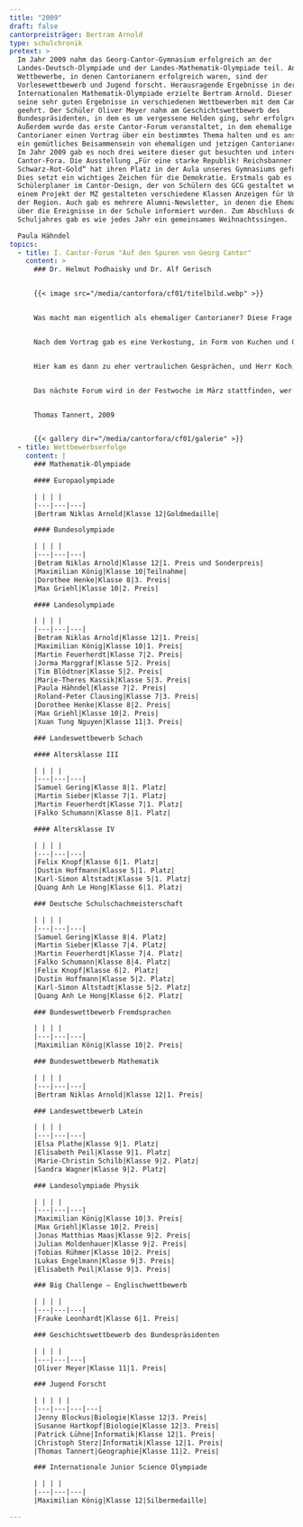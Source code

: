 ```yaml
---
title: "2009"
draft: false
cantorpreisträger: Bertram Arnold
type: schulchronik
pretext: >
  Im Jahr 2009 nahm das Georg-Cantor-Gymnasium erfolgreich an der
  Landes-Deutsch-Olympiade und der Landes-Mathematik-Olympiade teil. Andere
  Wettbewerbe, in denen Cantorianern erfolgreich waren, sind der
  Vorlesewettbewerb und Jugend forscht. Herausragende Ergebnisse in der
  Internationalen Mathematik-Olympiade erzielte Bertram Arnold. Dieser wurde für
  seine sehr guten Ergebnisse in verschiedenen Wettbewerben mit dem Cantorpreis
  geehrt. Der Schüler Oliver Meyer nahm am Geschichtswettbewerb des
  Bundespräsidenten, in dem es um vergessene Helden ging, sehr erfolgreich teil.
  Außerdem wurde das erste Cantor-Forum veranstaltet, in dem ehemalige
  Cantorianer einen Vortrag über ein bestimmtes Thema halten und es anschließend
  ein gemütliches Beisammensein von ehemaligen und jetzigen Cantorianern gibt.
  Im Jahr 2009 gab es noch drei weitere dieser gut besuchten und interessanten
  Cantor-Fora. Die Ausstellung „Für eine starke Republik! Reichsbanner
  Schwarz-Rot-Gold“ hat ihren Platz in der Aula unseres Gymnasiums gefunden.
  Dies setzt ein wichtiges Zeichen für die Demokratie. Erstmals gab es einen
  Schülerplaner im Cantor-Design, der von Schülern des GCG gestaltet wurde. In
  einem Projekt der MZ gestalteten verschiedene Klassen Anzeigen für Unternehmen
  der Region. Auch gab es mehrere Alumni-Newsletter, in denen die Ehemaligen
  über die Ereignisse in der Schule informiert wurden. Zum Abschluss des
  Schuljahres gab es wie jedes Jahr ein gemeinsames Weihnachtssingen.

  Paula Hähndel
topics:
  - title: I. Cantor-Forum "Auf den Spuren von Georg Cantor"
    content: >
      ### Dr. Helmut Podhaisky und Dr. Alf Gerisch


      {{< image src="/media/cantorfora/cf01/titelbild.webp" >}}


      Was macht man eigentlich als ehemaliger Cantorianer? Diese Frage wurde von Dr. Helmut Podhaisky und Dr. Alf Gerisch aus dem Abiturjahrgang 1992 beantwortet. Zu Beginn, hielten beide sehr anschauliche, humorvolle und interessante Vorträge. Das Thema- wie nicht anders zu erwarten- war Mathematik, doch soll das Cantorforum, alle Themenbereiche erfassen, denn die Ehemaligen haben sich um den ganzen Globus in jede Fachrichtung verteilt. So zeigte Helmut, dass der Somawürfel, das Sodoku und das Damenproblem und vieles mehr auf eine ganze einfache Gleichung zurückzuführen sind, und Alf erklärte Anwendungsgebiete der Differenzialrechung.


      Nach dem Vortrag gab es eine Verkostung, in Form von Kuchen und Gebäck mit Getränken.


      Hier kam es dann zu eher vertraulichen Gesprächen, und Herr Koch, Stefan Schwarz, ebenfalls ehemaliger Schüler und Mitorganisator des Cantorforums sowie die beiden Referenten plauderten und gaben einige interessante Hintergrundinfos über das Leben nach der Schule und über den Studiengang Mathematik.


      Das nächste Forum wird in der Festwoche im März stattfinden, wer eingeladen wird, wird rechtzeitig ausgehängt. Dieser Treff ist zu empfehlen, denn es gibt viel Spaß und Witz, gutes Essen und Trinken und jede Menge Infos und Lebenserfahrung. Herzlichen Dank an unsere Ehemaligen. Und wer beim nächsten Mal nicht kommt, verpasst etwas.


      Thomas Tannert, 2009


      {{< gallery dir="/media/cantorfora/cf01/galerie" >}}
  - title: Wettbewerbserfolge
    content: |
      ### Mathematik-Olympiade

      #### Europaolympiade

      | | | |
      |---|---|---|
      |Bertram Niklas Arnold|Klasse 12|Goldmedaille|

      #### Bundesolympiade

      | | | |
      |---|---|---|
      |Betram Niklas Arnold|Klasse 12|1. Preis und Sonderpreis|
      |Maximilian König|Klasse 10|Teilnahme|
      |Dorothee Henke|Klasse 8|3. Preis|
      |Max Griehl|Klasse 10|2. Preis|

      #### Landesolympiade

      | | | |
      |---|---|---|
      |Betram Niklas Arnold|Klasse 12|1. Preis|
      |Maximilian König|Klasse 10|1. Preis|
      |Martin Feuerherdt|Klasse 7|2. Preis|
      |Jorma Marggraf|Klasse 5|2. Preis|
      |Tim Blödtner|Klasse 5|2. Preis|
      |Marie-Theres Kassik|Klasse 5|3. Preis|
      |Paula Hähndel|Klasse 7|2. Preis|
      |Roland-Peter Clausing|Klasse 7|3. Preis|
      |Dorothee Henke|Klasse 8|2. Preis|
      |Max Griehl|Klasse 10|2. Preis|
      |Xuan Tung Nguyen|Klasse 11|3. Preis|

      ### Landeswettbewerb Schach

      #### Altersklasse III

      | | | |
      |---|---|---|
      |Samuel Gering|Klasse 8|1. Platz|
      |Martin Sieber|Klasse 7|1. Platz|
      |Martin Feuerherdt|Klasse 7|1. Platz|
      |Falko Schumann|Klasse 8|1. Platz|

      #### Altersklasse IV

      | | | |
      |---|---|---|
      |Felix Knopf|Klasse 6|1. Platz|
      |Dustin Hoffmann|Klasse 5|1. Platz|
      |Karl-Simon Altstadt|Klasse 5|1. Platz|
      |Quang Anh Le Hong|Klasse 6|1. Platz|

      ### Deutsche Schulschachmeisterschaft

      | | | |
      |---|---|---|
      |Samuel Gering|Klasse 8|4. Platz|
      |Martin Sieber|Klasse 7|4. Platz|
      |Martin Feuerherdt|Klasse 7|4. Platz|
      |Falko Schumann|Klasse 8|4. Platz|
      |Felix Knopf|Klasse 6|2. Platz|
      |Dustin Hoffmann|Klasse 5|2. Platz|
      |Karl-Simon Altstadt|Klasse 5|2. Platz|
      |Quang Anh Le Hong|Klasse 6|2. Platz|

      ### Bundeswettbewerb Fremdsprachen

      | | | |
      |---|---|---|
      |Maximilian König|Klasse 10|2. Preis|

      ### Bundeswettbewerb Mathematik

      | | | |
      |---|---|---|
      |Bertram Niklas Arnold|Klasse 12|1. Preis|

      ### Landeswettbewerb Latein

      | | | |
      |---|---|---|
      |Elsa Plathe|Klasse 9|1. Platz|
      |Elisabeth Peil|Klasse 9|1. Platz|
      |Marie-Christin Schilb|Klasse 9|2. Platz|
      |Sandra Wagner|Klasse 9|2. Platz|

      ### Landesolympiade Physik

      | | | |
      |---|---|---|
      |Maximilian König|Klasse 10|3. Preis|
      |Max Griehl|Klasse 10|2. Preis|
      |Jonas Matthias Maas|Klasse 9|2. Preis|
      |Julian Moldenhauer|Klasse 9|2. Preis|
      |Tobias Rühmer|Klasse 10|2. Preis|
      |Lukas Engelmann|Klasse 9|3. Preis|
      |Elisabeth Peil|Klasse 9|3. Preis|

      ### Big Challenge – Englischwettbewerb

      | | | |
      |---|---|---|
      |Frauke Leonhardt|Klasse 6|1. Preis|

      ### Geschichtswettbewerb des Bundespräsidenten

      | | | |
      |---|---|---|
      |Oliver Meyer|Klasse 11|1. Preis|

      ### Jugend Forscht

      | | | | |
      |---|---|---|---|
      |Jenny Blockus|Biologie|Klasse 12|3. Preis|
      |Susanne Hartkopf|Biologie|Klasse 12|3. Preis|
      |Patrick Lühne|Informatik|Klasse 12|1. Preis|
      |Christoph Sterz|Informatik|Klasse 12|1. Preis|
      |Thomas Tannert|Geographie|Klasse 11|2. Preis|

      ### Internationale Junior Science Olympiade

      | | | |
      |---|---|---|
      |Maximilian König|Klasse 12|Silbermedaille|

---
```




